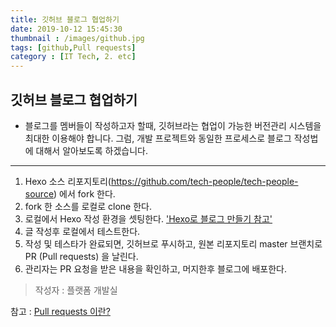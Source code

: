 ```yaml
---
title: 깃허브 블로그 협업하기
date: 2019-10-12 15:45:30
thumbnail : /images/github.jpg
tags: [github,Pull requests]
category : [IT Tech, 2. etc]
---
```

## 깃허브 블로그 협업하기

- 블로그를 멤버들이 작성하고자 할때, 깃허브라는 협업이 가능한 버전관리 시스템을 최대한 이용해야 합니다. 그럼, 개발 프로젝트와 동일한 프로세스로 블로그 작성법에 대해서 알아보도록 하겠습니다.
---
1. Hexo 소스 리포지토리(https://github.com/tech-people/tech-people-source) 에서 fork 한다.
2. fork 한 소스를 로컬로 clone 한다.
3. 로컬에서 Hexo 작성 환경을 셋팅한다. ['Hexo로 블로그 만들기 참고'](http://localhost:4000/2019/10/11/hexo/)
4. 글 작성후 로컬에서 테스트한다.
5. 작성 및 테스타가 완료되면, 깃허브로 푸시하고, 원본 리포지토리 master 브랜치로 PR (Pull requests) 을 날린다.
6. 관리자는 PR 요청을 받은 내용을 확인하고, 머지한후 블로그에 배포한다.

> 작성자 : 플랫폼 개발실

참고 : [Pull requests 이란?](https://wayhome25.github.io/git/2017/07/08/git-first-pull-request-story/)